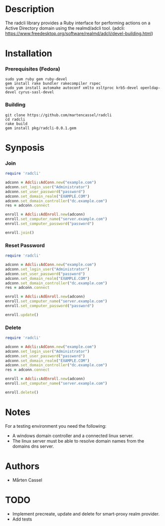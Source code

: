 # Description
The radcli library provides a Ruby interface for performing actions on a Active Directory domain using the realmd/adcli tool.
(adcli: https://www.freedesktop.org/software/realmd/adcli/devel-building.html)

# Installation

### Prerequisites (Fedora)
```
sudo yum ruby gem ruby-devel
gem install rake bundler rakecompiler rspec
sudo yum install automake autoconf xmlto xsltproc krb5-devel openldap-devel cyrus-sasl-devel
```

### Building
```
git clone https://github.com/martencassel/radcli
cd radcli
rake build
gem install pkg/radcli-0.0.1.gem
```

# Synposis

### Join
```ruby
require 'radcli'

adconn = Adcli::AdConn.new("example.com")
adconn.set_login_user("Administrator")
adconn.set_user_password("password")
adconn.set_domain_realm("EXAMPLE.COM")
adconn.set_domain_controller("dc.example.com")
res = adconn.connect

enroll = Adcli::AdEnroll.new(adconn)
enroll.set_computer_name("server.example.com")
enroll.set_computer_password("password")

enroll.join()
```

### Reset Password
```ruby
require 'radcli'

adconn = Adcli::AdConn.new("example.com")
adconn.set_login_user("Administrator")
adconn.set_user_password("password")
adconn.set_domain_realm("EXAMPLE.COM")
adconn.set_domain_controller("dc.example.com")
res = adconn.connect

enroll = Adcli::AdEnroll.new(adconn)
enroll.set_computer_name("server.example.com")
enroll.set_computer_password("password")

enroll.update()

```

### Delete
```ruby
require 'radcli'

adconn = Adcli::AdConn.new("example.com")
adconn.set_login_user("Administrator")
adconn.set_user_password("password")
adconn.set_domain_realm("EXAMPLE.COM")
adconn.set_domain_controller("dc.example.com")
res = adconn.connect

enroll = Adcli::AdEnroll.new(adconn)
enroll.set_computer_name("server.example.com")

enroll.delete()
```

# Notes
For a testing environment you need the following:

* A windows domain controller and a connected linux server.
* The linux server must be able to resolve domain names from the domains dns server.

# Authors
* Mårten Cassel

# TODO
* Implement precreate, update and delete for smart-proxy realm provider.
* Add tests

  
